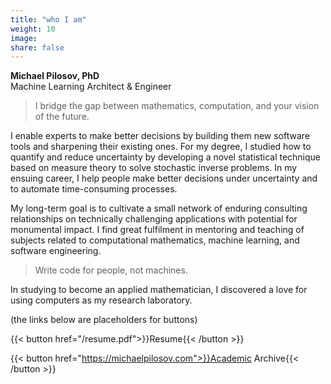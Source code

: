 ```yaml
---
title: "who I am"
weight: 10
image:
share: false
---
```


**Michael Pilosov, PhD**  
Machine Learning Architect & Engineer

> I bridge the gap between mathematics, computation, and your vision of the future.

I enable experts to make better decisions by building them new software tools and sharpening their existing ones.
For my degree, I studied how to quantify and reduce uncertainty by developing a novel statistical technique based on measure theory to solve stochastic inverse problems.
In my ensuing career, I help people make better decisions under uncertainty and to automate time-consuming processes.

My long-term goal is to cultivate a small network of enduring consulting relationships on technically challenging applications with potential for monumental impact.
I find great fulfilment in mentoring and teaching of subjects related to computational mathematics, machine learning, and software engineering.
> Write code for people, not machines.

In studying to become an applied mathematician, I discovered a love for using computers as my research laboratory.


(the links below are placeholders for buttons)

{{< button href="/resume.pdf">}}Resume{{< /button >}}

{{< button href="https://michaelpilosov.com">}}Academic Archive{{< /button >}}

